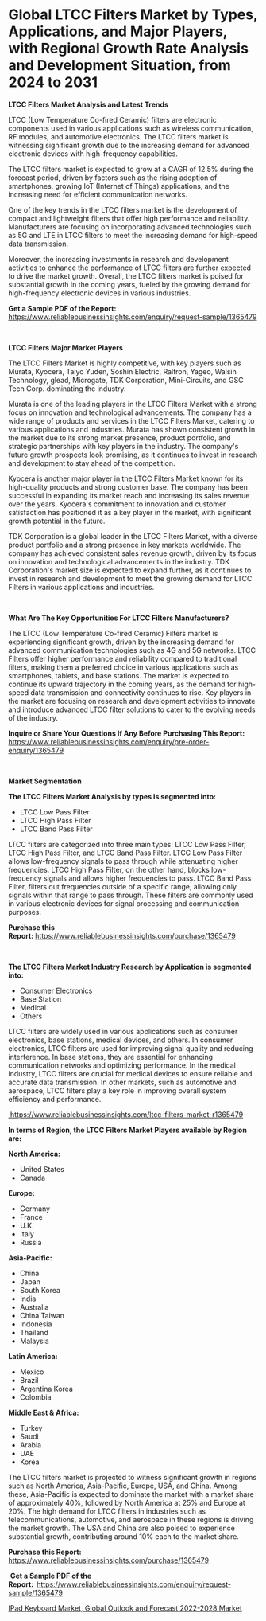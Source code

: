 <p><h1>Global LTCC Filters Market by Types, Applications, and Major Players, with Regional Growth Rate Analysis and Development Situation, from 2024 to 2031</h1></p><p><strong>LTCC Filters Market Analysis and Latest Trends</strong></p>
<p><p>LTCC (Low Temperature Co-fired Ceramic) filters are electronic components used in various applications such as wireless communication, RF modules, and automotive electronics. The LTCC filters market is witnessing significant growth due to the increasing demand for advanced electronic devices with high-frequency capabilities.</p><p>The LTCC filters market is expected to grow at a CAGR of 12.5% during the forecast period, driven by factors such as the rising adoption of smartphones, growing IoT (Internet of Things) applications, and the increasing need for efficient communication networks.</p><p>One of the key trends in the LTCC filters market is the development of compact and lightweight filters that offer high performance and reliability. Manufacturers are focusing on incorporating advanced technologies such as 5G and LTE in LTCC filters to meet the increasing demand for high-speed data transmission.</p><p>Moreover, the increasing investments in research and development activities to enhance the performance of LTCC filters are further expected to drive the market growth. Overall, the LTCC filters market is poised for substantial growth in the coming years, fueled by the growing demand for high-frequency electronic devices in various industries.</p></p>
<p><strong>Get a Sample PDF of the Report:&nbsp;</strong> <a href="https://www.reliablebusinessinsights.com/enquiry/request-sample/1365479">https://www.reliablebusinessinsights.com/enquiry/request-sample/1365479</a></p>
<p>&nbsp;</p>
<p><strong>LTCC Filters Major Market Players</strong></p>
<p><p>The LTCC Filters Market is highly competitive, with key players such as Murata, Kyocera, Taiyo Yuden, Soshin Electric, Raltron, Yageo, Walsin Technology, glead, Microgate, TDK Corporation, Mini-Circuits, and GSC Tech Corp. dominating the industry.</p><p>Murata is one of the leading players in the LTCC Filters Market with a strong focus on innovation and technological advancements. The company has a wide range of products and services in the LTCC Filters Market, catering to various applications and industries. Murata has shown consistent growth in the market due to its strong market presence, product portfolio, and strategic partnerships with key players in the industry. The company's future growth prospects look promising, as it continues to invest in research and development to stay ahead of the competition.</p><p>Kyocera is another major player in the LTCC Filters Market known for its high-quality products and strong customer base. The company has been successful in expanding its market reach and increasing its sales revenue over the years. Kyocera's commitment to innovation and customer satisfaction has positioned it as a key player in the market, with significant growth potential in the future.</p><p>TDK Corporation is a global leader in the LTCC Filters Market, with a diverse product portfolio and a strong presence in key markets worldwide. The company has achieved consistent sales revenue growth, driven by its focus on innovation and technological advancements in the industry. TDK Corporation's market size is expected to expand further, as it continues to invest in research and development to meet the growing demand for LTCC Filters in various applications and industries.</p></p>
<p>&nbsp;</p>
<p><strong>What Are The Key Opportunities For LTCC Filters Manufacturers?</strong></p>
<p><p>The LTCC (Low Temperature Co-fired Ceramic) Filters market is experiencing significant growth, driven by the increasing demand for advanced communication technologies such as 4G and 5G networks. LTCC Filters offer higher performance and reliability compared to traditional filters, making them a preferred choice in various applications such as smartphones, tablets, and base stations. The market is expected to continue its upward trajectory in the coming years, as the demand for high-speed data transmission and connectivity continues to rise. Key players in the market are focusing on research and development activities to innovate and introduce advanced LTCC filter solutions to cater to the evolving needs of the industry.</p></p>
<p><strong>Inquire or Share Your Questions If Any Before Purchasing This Report:</strong> <a href="https://www.reliablebusinessinsights.com/enquiry/pre-order-enquiry/1365479">https://www.reliablebusinessinsights.com/enquiry/pre-order-enquiry/1365479</a></p>
<p>&nbsp;</p>
<p><strong>Market Segmentation</strong></p>
<p><strong>The LTCC Filters Market Analysis by types is segmented into:</strong></p>
<p><ul><li>LTCC Low Pass Filter</li><li>LTCC High Pass Filter</li><li>LTCC Band Pass Filter</li></ul></p>
<p><p>LTCC filters are categorized into three main types: LTCC Low Pass Filter, LTCC High Pass Filter, and LTCC Band Pass Filter. LTCC Low Pass Filter allows low-frequency signals to pass through while attenuating higher frequencies. LTCC High Pass Filter, on the other hand, blocks low-frequency signals and allows higher frequencies to pass. LTCC Band Pass Filter, filters out frequencies outside of a specific range, allowing only signals within that range to pass through. These filters are commonly used in various electronic devices for signal processing and communication purposes.</p></p>
<p><strong>Purchase this Report:&nbsp;</strong><a href="https://www.reliablebusinessinsights.com/purchase/1365479">https://www.reliablebusinessinsights.com/purchase/1365479</a></p>
<p>&nbsp;</p>
<p><strong>The LTCC Filters Market Industry Research by Application is segmented into:</strong></p>
<p><ul><li>Consumer Electronics</li><li>Base Station</li><li>Medical</li><li>Others</li></ul></p>
<p><p>LTCC filters are widely used in various applications such as consumer electronics, base stations, medical devices, and others. In consumer electronics, LTCC filters are used for improving signal quality and reducing interference. In base stations, they are essential for enhancing communication networks and optimizing performance. In the medical industry, LTCC filters are crucial for medical devices to ensure reliable and accurate data transmission. In other markets, such as automotive and aerospace, LTCC filters play a key role in improving overall system efficiency and performance.</p></p>
<p><a href="https://www.reliablebusinessinsights.com/ltcc-filters-market-r1365479">&nbsp;https://www.reliablebusinessinsights.com/ltcc-filters-market-r1365479</a></p>
<p><strong>In terms of Region, the LTCC Filters Market Players available by Region are:</strong></p>
<p>
    <p> <strong> North America: </strong>
        <ul>
            <li>United States</li>
            <li>Canada</li>
        </ul>
        </p> 
    <p> <strong> Europe: </strong>
        <ul>
            <li>Germany</li>
            <li>France</li>
            <li>U.K.</li>
            <li>Italy</li>
            <li>Russia</li>
        </ul>
        </p> 
    <p> <strong> Asia-Pacific: </strong>
        <ul>
            <li>China</li>
            <li>Japan</li>
            <li>South Korea</li>
            <li>India</li>
            <li>Australia</li>
            <li>China Taiwan</li>
            <li>Indonesia</li>
            <li>Thailand</li>
            <li>Malaysia</li>
        </ul>
        </p> 
    <p> <strong> Latin America: </strong>
        <ul>
            <li>Mexico</li>
            <li>Brazil</li>
            <li>Argentina Korea</li>
            <li>Colombia</li>
        </ul>
        </p> 
    <p> <strong> Middle East & Africa: </strong>
        <ul>
            <li>Turkey</li>
            <li>Saudi</li>
            <li>Arabia</li>
            <li>UAE</li>
            <li>Korea</li>
        </ul>
    </p>
    </p>
<p><p>The LTCC filters market is projected to witness significant growth in regions such as North America, Asia-Pacific, Europe, USA, and China. Among these, Asia-Pacific is expected to dominate the market with a market share of approximately 40%, followed by North America at 25% and Europe at 20%. The high demand for LTCC filters in industries such as telecommunications, automotive, and aerospace in these regions is driving the market growth. The USA and China are also poised to experience substantial growth, contributing around 10% each to the market share.</p></p>
<p><strong>Purchase this Report: </strong><a href="https://www.reliablebusinessinsights.com/purchase/1365479">https://www.reliablebusinessinsights.com/purchase/1365479</a></p>
<p>&nbsp;<strong>Get a Sample PDF of the Report:&nbsp;&nbsp;</strong><a href="https://www.reliablebusinessinsights.com/enquiry/request-sample/1365479">https://www.reliablebusinessinsights.com/enquiry/request-sample/1365479</a></p>
<p><strong></strong></p>
<p><p><a href="https://github.com/lairestrong/Market-Research-Report-List-1/blob/main/ipad-keyboard-market-global-outlook-and-forecast-2022-2028-market.md">IPad Keyboard Market, Global Outlook and Forecast 2022-2028 Market</a></p></p>